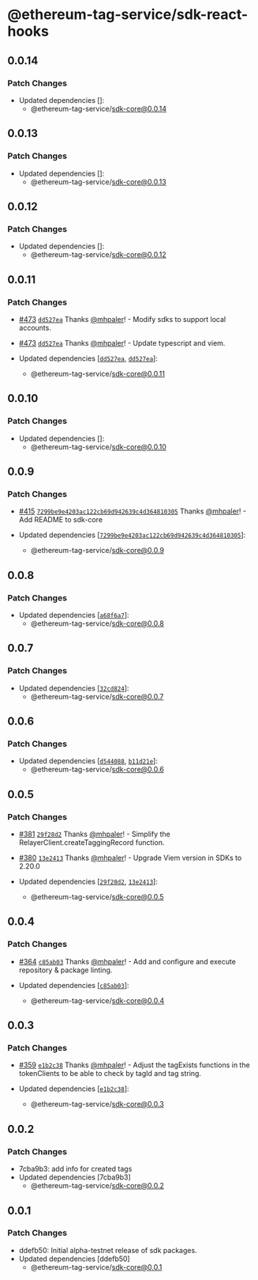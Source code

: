 # @ethereum-tag-service/sdk-react-hooks

## 0.0.14

### Patch Changes

- Updated dependencies []:
  - @ethereum-tag-service/sdk-core@0.0.14

## 0.0.13

### Patch Changes

- Updated dependencies []:
  - @ethereum-tag-service/sdk-core@0.0.13

## 0.0.12

### Patch Changes

- Updated dependencies []:
  - @ethereum-tag-service/sdk-core@0.0.12

## 0.0.11

### Patch Changes

- [#473](https://github.com/ethereum-tag-service/ets/pull/473) [`dd527ea`](https://github.com/ethereum-tag-service/ets/commit/dd527ea061686107510492dcedf7ea2a2555a18c) Thanks [@mhpaler](https://github.com/mhpaler)! - Modify sdks to support local accounts.

- [#473](https://github.com/ethereum-tag-service/ets/pull/473) [`dd527ea`](https://github.com/ethereum-tag-service/ets/commit/dd527ea061686107510492dcedf7ea2a2555a18c) Thanks [@mhpaler](https://github.com/mhpaler)! - Update typescript and viem.

- Updated dependencies [[`dd527ea`](https://github.com/ethereum-tag-service/ets/commit/dd527ea061686107510492dcedf7ea2a2555a18c), [`dd527ea`](https://github.com/ethereum-tag-service/ets/commit/dd527ea061686107510492dcedf7ea2a2555a18c)]:
  - @ethereum-tag-service/sdk-core@0.0.11

## 0.0.10

### Patch Changes

- Updated dependencies []:
  - @ethereum-tag-service/sdk-core@0.0.10

## 0.0.9

### Patch Changes

- [#415](https://github.com/ethereum-tag-service/ets/pull/415) [`7299be9e4203ac122cb69d942639c4d364810305`](https://github.com/ethereum-tag-service/ets/commit/7299be9e4203ac122cb69d942639c4d364810305) Thanks [@mhpaler](https://github.com/mhpaler)! - Add README to sdk-core

- Updated dependencies [[`7299be9e4203ac122cb69d942639c4d364810305`](https://github.com/ethereum-tag-service/ets/commit/7299be9e4203ac122cb69d942639c4d364810305)]:
  - @ethereum-tag-service/sdk-core@0.0.9

## 0.0.8

### Patch Changes

- Updated dependencies [[`a68f6a7`](https://github.com/ethereum-tag-service/ets/commit/a68f6a70a1616c1e75e5df6e2ee4e3c546620d82)]:
  - @ethereum-tag-service/sdk-core@0.0.8

## 0.0.7

### Patch Changes

- Updated dependencies [[`32cd824`](https://github.com/ethereum-tag-service/ets/commit/32cd82415e907e6d143281e2d9b5436d5a44fb1c)]:
  - @ethereum-tag-service/sdk-core@0.0.7

## 0.0.6

### Patch Changes

- Updated dependencies [[`d544088`](https://github.com/ethereum-tag-service/ets/commit/d544088664ac78424d290ee417c85dd9bf205749), [`b11d21e`](https://github.com/ethereum-tag-service/ets/commit/b11d21ea8ede9938442165da29550dfef405a658)]:
  - @ethereum-tag-service/sdk-core@0.0.6

## 0.0.5

### Patch Changes

- [#381](https://github.com/ethereum-tag-service/ets/pull/381) [`29f28d2`](https://github.com/ethereum-tag-service/ets/commit/29f28d22ffdf412156afe76f1acc08aa72d5ce00) Thanks [@mhpaler](https://github.com/mhpaler)! - Simplify the RelayerClient.createTaggingRecord function.

- [#380](https://github.com/ethereum-tag-service/ets/pull/380) [`13e2413`](https://github.com/ethereum-tag-service/ets/commit/13e24136e3eae44404e3655c5a826465736452d0) Thanks [@mhpaler](https://github.com/mhpaler)! - Upgrade Viem version in SDKs to 2.20.0

- Updated dependencies [[`29f28d2`](https://github.com/ethereum-tag-service/ets/commit/29f28d22ffdf412156afe76f1acc08aa72d5ce00), [`13e2413`](https://github.com/ethereum-tag-service/ets/commit/13e24136e3eae44404e3655c5a826465736452d0)]:
  - @ethereum-tag-service/sdk-core@0.0.5

## 0.0.4

### Patch Changes

- [#364](https://github.com/ethereum-tag-service/ets/pull/364) [`c85ab03`](https://github.com/ethereum-tag-service/ets/commit/c85ab033adbff506a27e0c747da01a0ac53e9f59) Thanks [@mhpaler](https://github.com/mhpaler)! - Add and configure and execute repository & package linting.

- Updated dependencies [[`c85ab03`](https://github.com/ethereum-tag-service/ets/commit/c85ab033adbff506a27e0c747da01a0ac53e9f59)]:
  - @ethereum-tag-service/sdk-core@0.0.4

## 0.0.3

### Patch Changes

- [#359](https://github.com/ethereum-tag-service/ets/pull/359) [`e1b2c38`](https://github.com/ethereum-tag-service/ets/commit/e1b2c38f4c10b2f225d30354732004cf90620f1e) Thanks [@mhpaler](https://github.com/mhpaler)! - Adjust the tagExists functions in the tokenClients to be able to check by tagId and tag string.

- Updated dependencies [[`e1b2c38`](https://github.com/ethereum-tag-service/ets/commit/e1b2c38f4c10b2f225d30354732004cf90620f1e)]:
  - @ethereum-tag-service/sdk-core@0.0.3

## 0.0.2

### Patch Changes

- 7cba9b3: add info for created tags
- Updated dependencies [7cba9b3]
  - @ethereum-tag-service/sdk-core@0.0.2

## 0.0.1

### Patch Changes

- ddefb50: Initial alpha-testnet release of sdk packages.
- Updated dependencies [ddefb50]
  - @ethereum-tag-service/sdk-core@0.0.1
